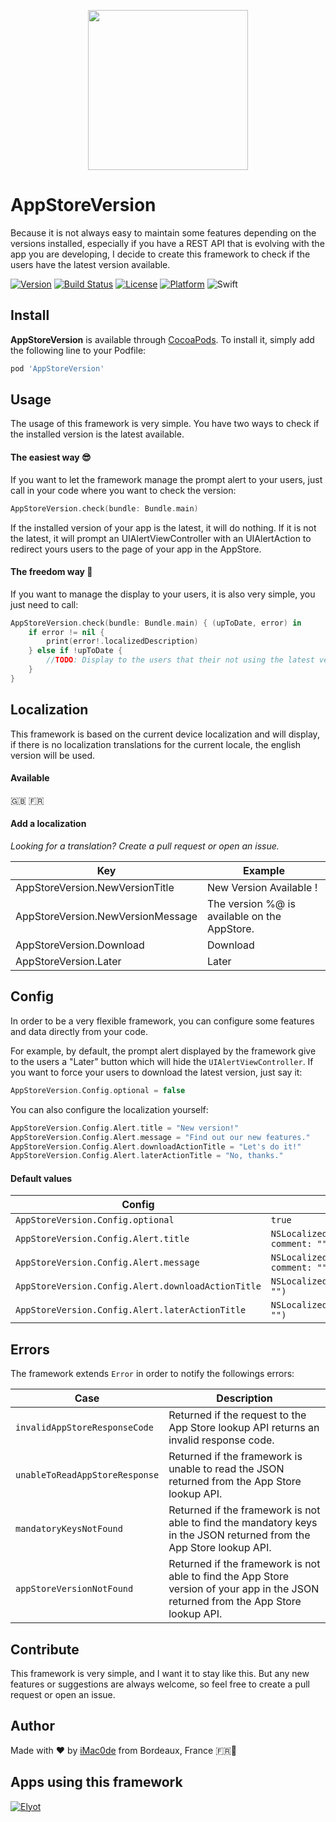 <p align="center">
  <img width="256" height="256" src="https://www.jeremy-peltier.com/wp-content/uploads/2018/10/AppStoreVersion.png">
</p>

# AppStoreVersion

Because it is not always easy to maintain some features depending on the versions installed, especially if you have a REST API that is evolving with the app you are developing, I decide to create this framework to check if the users have the latest version available.

[![Version](https://img.shields.io/cocoapods/v/AppStoreVersion.svg?style=flat)](http://cocoadocs.org/docsets/AppStoreVersion)
[![Build Status](https://travis-ci.com/iMac0de/AppStoreVersion.svg?branch=master)](https://travis-ci.com/iMac0de/AppStoreVersion)
[![License](https://img.shields.io/cocoapods/l/AppStoreVersion.svg?style=flat)](http://cocoadocs.org/docsets/AppStoreVersion)
[![Platform](https://img.shields.io/cocoapods/p/AppStoreVersion.svg?style=flat)](http://cocoadocs.org/docsets/AppStoreVersion)
![Swift](https://img.shields.io/badge/%20in-swift%205-blue.svg)

## Install

**AppStoreVersion** is available through [CocoaPods](http://cocoapods.org). To install it, simply add the following line to your Podfile:

```ruby
pod 'AppStoreVersion'
```

## Usage

The usage of this framework is very simple. You have two ways to check if the installed version is the latest available.

#### The easiest way :sunglasses:

If you want to let the framework manage the prompt alert to your users, just call in your code where you want to check the version:

```swift
AppStoreVersion.check(bundle: Bundle.main)
```
If the installed version of your app is the latest, it will do nothing. If it is not the latest, it will prompt an UIAlertViewController with an UIAlertAction to redirect yours users to the page of your app in the AppStore.

#### The freedom way :rocket:

If you want to manage the display to your users, it is also very simple, you just need to call:

```swift
AppStoreVersion.check(bundle: Bundle.main) { (upToDate, error) in
    if error != nil {
        print(error!.localizedDescription)
    } else if !upToDate {
	    //TODO: Display to the users that their not using the latest version.
    }
}
```

## Localization

This framework is based on the current device localization and will display, if there is no localization translations for the current locale, the english version will be used.

#### Available

:uk: :fr:

#### Add a localization

*Looking for a translation? Create a pull request or open an issue.*

| Key | Example |
|-----|---------|
| AppStoreVersion.NewVersionTitle | New Version Available ! |
| AppStoreVersion.NewVersionMessage | The version %@ is available on the AppStore. |
| AppStoreVersion.Download | Download |
| AppStoreVersion.Later | Later |

## Config

In order to be a very flexible framework, you can configure some features and data directly from your code.

For example, by default, the prompt alert displayed by the framework give to the users a "Later" button which will hide the `UIAlertViewController`. If you want to force your users to download the latest version, just say it:

```swift
AppStoreVersion.Config.optional = false
```

You can also configure the localization yourself:

```swift
AppStoreVersion.Config.Alert.title = "New version!"
AppStoreVersion.Config.Alert.message = "Find out our new features."
AppStoreVersion.Config.Alert.downloadActionTitle = "Let's do it!"
AppStoreVersion.Config.Alert.laterActionTitle = "No, thanks."
```

#### Default values

| Config | Default |
|--------|---------|
| `AppStoreVersion.Config.optional` | `true` |
| `AppStoreVersion.Config.Alert.title` | `NSLocalizedString("AppStoreVersion.NewVersionTitle", comment: "")` |
| `AppStoreVersion.Config.Alert.message` | `NSLocalizedString("AppStoreVersion.NewVersionMessage", comment: "")` |
| `AppStoreVersion.Config.Alert.downloadActionTitle` | `NSLocalizedString("AppStoreVersion.Download", comment: "")` |
| `AppStoreVersion.Config.Alert.laterActionTitle` | `NSLocalizedString("AppStoreVersion.Later", comment: "")` |

## Errors

The framework extends `Error` in order to notify the followings errors:

| Case | Description |
|------|-------------|
| `invalidAppStoreResponseCode` | Returned if the request to the App Store lookup API returns an invalid response code. |
| `unableToReadAppStoreResponse` | Returned if the framework is unable to read the JSON returned from the App Store lookup API. |
| `mandatoryKeysNotFound` | Returned if the framework is not able to find the mandatory keys in the JSON returned from the App Store lookup API. |
| `appStoreVersionNotFound` | Returned if the framework is not able to find the App Store version of your app in the JSON returned from the App Store lookup API. |

## Contribute

This framework is very simple, and I want it to stay like this. But any new features or suggestions are always welcome, so feel free to create a pull request or open an issue.

## Author

Made with :heart: by [iMac0de](https://github.com/iMac0de) from Bordeaux, France :fr::wine_glass:

## Apps using this framework

[![Elyot](https://is1-ssl.mzstatic.com/image/thumb/Purple118/v4/38/54/54/385454a5-d2de-2fd6-5087-9de9ee0c7131/source/100x100bb.jpg)](https://itunes.apple.com/fr/app/elyot/id1350122672?mt=8&uo=4)
